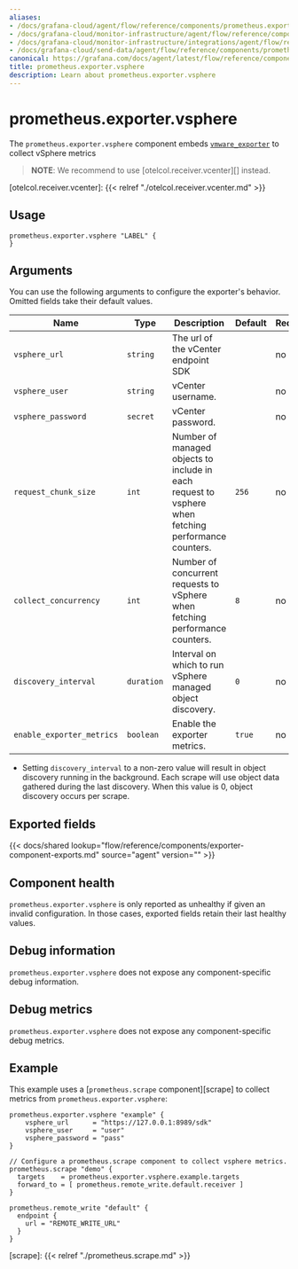 ```yaml
---
aliases:
- /docs/grafana-cloud/agent/flow/reference/components/prometheus.exporter.vsphere/
- /docs/grafana-cloud/monitor-infrastructure/agent/flow/reference/components/prometheus.exporter.vsphere/
- /docs/grafana-cloud/monitor-infrastructure/integrations/agent/flow/reference/components/prometheus.exporter.vsphere/
- /docs/grafana-cloud/send-data/agent/flow/reference/components/prometheus.exporter.vsphere/
canonical: https://grafana.com/docs/agent/latest/flow/reference/components/prometheus.exporter.vsphere/
title: prometheus.exporter.vsphere
description: Learn about prometheus.exporter.vsphere
---
```


# prometheus.exporter.vsphere

The `prometheus.exporter.vsphere` component embeds [`vmware_exporter`](https://github.com/grafana/vmware_exporter) to collect vSphere metrics

> **NOTE**: We recommend to use [otelcol.receiver.vcenter][] instead.

[otelcol.receiver.vcenter]: {{< relref "./otelcol.receiver.vcenter.md" >}}


## Usage

```river
prometheus.exporter.vsphere "LABEL" {
}
```

## Arguments

You can use the following arguments to configure the exporter's behavior.
Omitted fields take their default values.

| Name                         | Type      | Description                                                                                                                             | Default | Required |
| ---------------------------- | --------- | --------------------------------------------------------------------------------------------------------------------------------------- | ------- | -------- |
| `vsphere_url`                | `string`  | The url of the vCenter endpoint SDK     |         | no      |
| `vsphere_user`             | `string` | vCenter username. |    | no       |
| `vsphere_password`           | `secret` | vCenter password.   |    | no       |
| `request_chunk_size`         | `int`     | Number of managed objects to include in each request to vsphere when fetching performance counters.                                     | `256`   | no       |
| `collect_concurrency`        | `int`     | Number of concurrent requests to vSphere when fetching performance counters.                                                           | `8`     | no       |
| `discovery_interval` | `duration` | Interval on which to run vSphere managed object discovery. | `0` | no |
| `enable_exporter_metrics` | `boolean` | Enable the exporter metrics. | `true` | no |

-  Setting `discovery_interval` to a non-zero value will result in object discovery running in the background. Each scrape will use object data gathered during the last discovery. When this value is 0, object discovery occurs per scrape.


## Exported fields

{{< docs/shared lookup="flow/reference/components/exporter-component-exports.md" source="agent" version="<AGENT VERSION>" >}}

## Component health

`prometheus.exporter.vsphere` is only reported as unhealthy if given
an invalid configuration. In those cases, exported fields retain their last
healthy values.

## Debug information

`prometheus.exporter.vsphere` does not expose any component-specific
debug information.

## Debug metrics

`prometheus.exporter.vsphere` does not expose any component-specific
debug metrics.

## Example

This example uses a [`prometheus.scrape` component][scrape] to collect metrics
from `prometheus.exporter.vsphere`:

```river
prometheus.exporter.vsphere "example" {
    vsphere_url      = "https://127.0.0.1:8989/sdk"
    vsphere_user     = "user"
    vsphere_password = "pass"
}

// Configure a prometheus.scrape component to collect vsphere metrics.
prometheus.scrape "demo" {
  targets    = prometheus.exporter.vsphere.example.targets
  forward_to = [ prometheus.remote_write.default.receiver ]
}

prometheus.remote_write "default" {
  endpoint {
    url = "REMOTE_WRITE_URL"
  }
}
```

[scrape]: {{< relref "./prometheus.scrape.md" >}}

